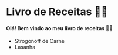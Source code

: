 #  Livro de Receitas :woman_cook:

#### Olá! Bem vindo ao meu livro de receitas :man_cook:

* Strogonoff de Carne
* Lasanha
